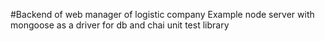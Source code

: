 #Backend of web manager of logistic company
Example node server with mongoose as a driver for db and chai unit test library
